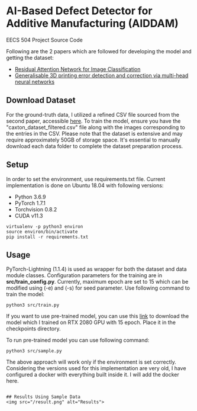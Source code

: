 # AI-Based Defect Detector for Additive Manufacturing (AIDDAM) 
EECS 504 Project Source Code

Following are the 2 papers which are followed for developing the model and getting the dataset:
- [Residual Attention Network for Image Classification](MHResAttNet-dataset_full-04122023-epoch=14-val_loss=3.17-val_acc=0.64.ckpt)
- [Generalisable 3D printing error detection and correction via multi-head neural networks](https://www.nature.com/articles/s41467-022-31985-y)

## Download Dataset
For the ground-truth data, I utilized a refined CSV file sourced from the second paper, accessible [here](https://www.repository.cam.ac.uk/items/6d77cd6d-8569-4bf4-9d5f-311ad2a49ac8).
To train the model, ensure you have the "caxton_dataset_filtered.csv" file along with the images corresponding to the entries in the CSV. Please note that the dataset is extensive and may require approximately 50GB of storage space. It's essential to manually download each data folder to complete the dataset preparation process.

## Setup
In order to set the environment, use requirements.txt file. Current implementation is done on Ubuntu 18.04 with following versions:
- Python 3.6.9
- PyTorch 1.7.1
- Torchvision 0.8.2
- CUDA v11.3

```
virtualenv -p python3 environ
source environ/bin/activate
pip install -r requirements.txt
```

## Usage
PyTorch-Lightning (1.1.4) is used as wrapper for both the dataset and data module classes. Configuration parameters for the training are in **src/train_config.py**. 
Currently, maximum epoch are set to 15 which can be modified using (-e) and (-s) for seed parameter. Use following command to train the model:
```
python3 src/train.py
```

If you want to use pre-trained model, you can use this [link](https://drive.google.com/file/d/1IqC9cNaDSQz8aydt-Dmxj-BfH6-mCg2t/view?usp=sharing) to download the model which I trained on RTX 2080 GPU with 15 epoch. Place it in the checkpoints directory.

To run pre-trained model you can use following command:
```
python3 src/sample.py
```
The above approach will work only if the environment is set correctly. Considering the versions used for this implementation are very old, I have configured a docker with everything built inside it. I will add the docker here.
```

## Results Using Sample Data
<img src="/result.png" alt="Results">


